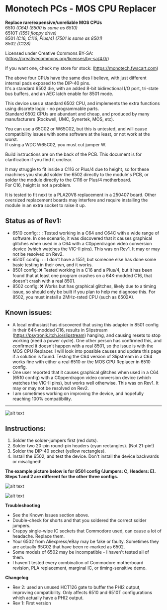 # Monotech PCs - MOS CPU Replacer  
**Replace rare/expensive/unreliable MOS CPUs**  
6510 *(C64) (8500 is same as 6510)*  
6510T *(1551 floppy drive)*  
8501 *(C16, C116, Plus/4) (7501 is same as 8501)*  
8502 *(C128)*

Licensed under Creative Commons BY-SA: (https://creativecommons.org/licenses/by-sa/4.0/)

If you want one, check my store for stock: (https://monotech.fwscart.com)

The above four CPUs have the same dies I believe, with just different internal pads exposed to the DIP-40 pins.  
It's a standard 6502 die, with an added 8-bit bidirectional I/O port, tri-state bus buffers, and an AEC latch enable for 8501 mode.

This device uses a standard 6502 CPU, and implements the extra functions using discrete logic - no programmable parts.  
Standard 6502 CPUs are abundant and cheap, and produced by many manufacturers (Rockwell, UMC, Synertek, MOS, etc).

You can use a 65C02 or W65C02, but this is untested, and will cause compatibility issues with some software at the least, or not work at the worst.  
If using a WDC W65C02, you must cut jumper W.

Build instructions are on the back of the PCB. This document is for clarification if you find it unclear.

It may struggle to fit inside a C116 or Plus/4 due to height, so for these machines you should solder the 6502 directly to the module's PCB, or solder the module directly to the C116 or Plus/4 motherboard.  
For C16, height is not a problem.

It is tested to fit next to a PLA20V8 replacement in a 250407 board. Other oversized replacement boards may interfere and require installing the module in an extra socket to raise it up.

Status as of Rev1:
-

- 6510 config: : : Tested working in a C64 and C64C with a wide range of software. In one scenario, it was discovered that it causes graphical glitches when used in a C64 with a C0pperdragon video conversion device (which watches the VIC-II pins). This was on Rev1. It may or may not be resolved on Rev2.
- 6510T config: : : I don't have a 1551, but someone else has done some basic testing in their own, and it works.
- 8501 config: :x: Tested working in a C16 and a Plus/4, but it has been found that at least one program crashes on a 64K-modded C16, that doesn't crash with a real 8501.
- 8502 config: :x: Works but has graphical glitches, likely due to a timing issue, so should only be built if you plan to help me diagnose this. For 8502, you must install a 2MHz-rated CPU (such as 6502A).

Known issues:
-

- A local enthusiast has discovered that using this adapter in 8501 config in their 64K-modded C16, results in Slipstream (https://psytronik.itch.io/slipstream) hanging, and causing resets to stop working (need a power cycle). One other person has confirmed this, and confirmed it doesn't happen with a real 8501, so the issue is with the MOS CPU Replacer. I will look into possible causes and update this page if a solution is found. Testing the C64 version of Slipstream in a C64 works fine with either a real 6510 or the MOS CPU Replacer in 6510 config.
- One user reported that it causes graphical glitches when used in a C64 (6510 config) with a C0pperdragon video conversion device (which watches the VIC-II pins), but works well otherwise. This was on Rev1. It may or may not be resolved on Rev2.
- I am sometimes working on improving the device, and hopefully reaching 100% compatibility.


---
![alt text](https://github.com/monotech/MOS_CPU_Replacer/raw/main/Built%206510.jpg "Built in 6510 config")

Instructions:
-

1. Solder the solder-jumpers first (red dots).
1. Solder two 20-pin round-pin headers (cyan rectangles). (Not 21-pin!)
1. Solder the DIP-40 socket (yellow rectangles).
1. Install the 6502, and test the device.
    Don't install the device backwards or misaligned!

**The example picture below is for 8501 config (Jumpers: C, Headers: E). Steps 1 and 2 are different for the other three configs.**

![alt text](https://github.com/monotech/MOS_CPU_Replacer/raw/main/8501%20diagram.png "Diagram for 8501 config")

![alt text](https://github.com/monotech/MOS_CPU_Replacer/raw/main/Built%206510%20side.jpg "Built in 6510 config, side view")


**Troubleshooting**

- See the Known Issues section above.
- Double-check for shorts and that you soldered the correct solder jumpers.
- Crappy single-wipe IC sockets that Commodore used, can cause a lot of headache. Replace them.
- Your 6502 from Aliexpress/eBay may be fake or faulty. Sometimes they are actually 65C02 that have been re-marked as 6502.
- Some models of 6502 may be incompatible - I haven't tested all of them.
- I haven't tested every combination of Commodore motherboard revision, PLA replacement, marginal IC, or timing-sensitive demo.

**Changelog**

- Rev 2: used an unused HCT126 gate to buffer the PHI2 output, improving compatibility. Only affects 6510 and 6510T configurations which actually have a PHI2 output.
- Rev 1: First version
